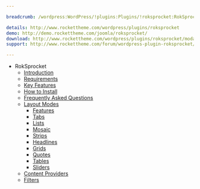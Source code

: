 ```yaml
---

breadcrumb: /wordpress:WordPress/!plugins:Plugins/!roksprocket:RokSprocket

details: http://www.rockettheme.com/wordpress/plugins/roksprocket
demo: http://demo.rockettheme.com/joomla/roksprocket/
download: http://www.rockettheme.com/wordpress/plugins/roksprocket/modal/downloads
support: http://www.rockettheme.com/forum/wordpress-plugin-roksprocket/

---
```


* RokSprocket
    * [Introduction]()
    * [Requirements](INDEX.md#requirements)
    * [Key Features](INDEX.md#key-features)
    * [How to Install](INDEX.md#how-to-install)
    * [Frequently Asked Questions](faq.md)
    * [Layout Modes](layout_modes.md)
    	* [Features](features_mode.md)
    	* [Tabs](tabs_mode.md)
    	* [Lists](lists_mode.md)
    	* [Mosaic](mosaic_mode.md)
    	* [Strips](strips_mode.md)
    	* [Headlines](headlines_mode.md)
        * [Grids](grids_mode.md)
        * [Quotes](quotes_mode.md)
        * [Tables](tables_mode.md)
        * [Sliders](sliders_mode.md)
    * [Content Providers](layout_modes.md#content-providers)
    * [Filters](filters.md)